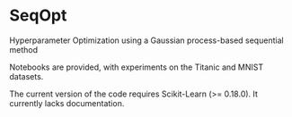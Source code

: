 # SeqOpt
Hyperparameter Optimization using a Gaussian process-based sequential method

Notebooks are provided, with experiments on the Titanic and MNIST datasets.

The current version of the code requires Scikit-Learn (>= 0.18.0). It currently lacks documentation.
